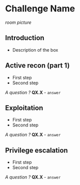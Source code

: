 # Challenge Name

*room picture*
<!--  ![alt text](xdesc.png)  -->

## Introduction 
- Description of the box

## Active recon (part 1)
- First step
- Second step

*A question ?*
**QX.X** -  `answer` 

## Exploitation
- First step
- Second step

*A question ?*
**QX.X** -  `answer`

## Privilege escalation
- First step
- Second step

*A question ?*
**QX.X** -  `answer`
